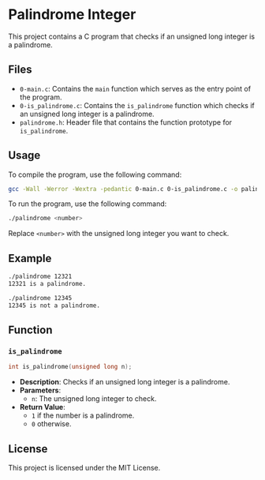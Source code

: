 # Palindrome Integer

This project contains a C program that checks if an unsigned long integer is a palindrome.

## Files

- `0-main.c`: Contains the `main` function which serves as the entry point of the program.
- `0-is_palindrome.c`: Contains the `is_palindrome` function which checks if an unsigned long integer is a palindrome.
- `palindrome.h`: Header file that contains the function prototype for `is_palindrome`.

## Usage

To compile the program, use the following command:

```sh
gcc -Wall -Werror -Wextra -pedantic 0-main.c 0-is_palindrome.c -o palindrome
```

To run the program, use the following command:

```sh
./palindrome <number>
```

Replace `<number>` with the unsigned long integer you want to check.

## Example

```sh
./palindrome 12321
12321 is a palindrome.
```

```sh
./palindrome 12345
12345 is not a palindrome.
```

## Function

### `is_palindrome`

```c
int is_palindrome(unsigned long n);
```

- **Description**: Checks if an unsigned long integer is a palindrome.
- **Parameters**: 
    - `n`: The unsigned long integer to check.
- **Return Value**: 
    - `1` if the number is a palindrome.
    - `0` otherwise.

## License

This project is licensed under the MIT License.